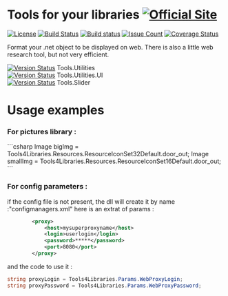 # Tools for your libraries [![Official Site](https://img.shields.io/badge/site-servodroid.com-orange.svg)](http://servodroid.com)

[![License](https://img.shields.io/github/license/brandondahler/Data.HashFunction.svg)](https://raw.githubusercontent.com/ThibaultMontaufray/Tools4Libraries/master/License)
[![Build Status](https://travis-ci.org/ThibaultMontaufray/Tools4Libraries.svg?branch=master)](https://travis-ci.org/ThibaultMontaufray/Tools4Libraries) 
[![Build status](https://ci.appveyor.com/api/projects/status/sidmejyg6biq7gkr?svg=true)](https://ci.appveyor.com/project/ThibaultMontaufray/manager-database)
[![Issue Count](https://codeclimate.com/github/ThibaultMontaufray/Tools4Libraries/badges/issue_count.svg)](https://codeclimate.com/github/ThibaultMontaufray/Tools4Libraries)
[![Coverage Status](https://coveralls.io/repos/github/ThibaultMontaufray/Tools4Libraries/badge.svg?branch=master)](https://coveralls.io/github/ThibaultMontaufray/Tools4Libraries?branch=master)

Format your .net object to be displayed on web. There is also a little web research tool, but not very efficient.

[![Version Status](https://img.shields.io/nuget/v/Tools.Utilities.svg)](https://www.nuget.org/packages/Tools.Utilities/) Tools.Utilities
<br/>
[![Version Status](https://img.shields.io/nuget/v/Tools.Utilities.UI.svg)](https://www.nuget.org/packages/Tools.Utilities.UI/) Tools.Utilities.UI
<br/>
[![Version Status](https://img.shields.io/nuget/v/Tools.Slider.svg)](https://www.nuget.org/packages/Tools.Slider/) Tools.Slider
<br/>

# Usage examples

<h3>For pictures library : </h3>
```csharp
Image bigImg = Tools4Libraries.Resources.ResourceIconSet32Default.door_out;
Image smallImg = Tools4Libraries.Resources.ResourceIconSet16Default.door_out;
```

<h3>For config parameters :</h3>

if the config file is not present, the dll will create it by name :"configmanagers.xml"
here is an extrat of params :
```xml
		<proxy>
			<host>mysuperproxyname</host>
			<login>userlogin</login>
			<password>*****</password>
			<port>8080</port>
		</proxy>
```
and the code to use it :
```csharp
string proxyLogin = Tools4Libraries.Params.WebProxyLogin;
string proxyPassword = Tools4Libraries.Params.WebProxyPassword;
```
